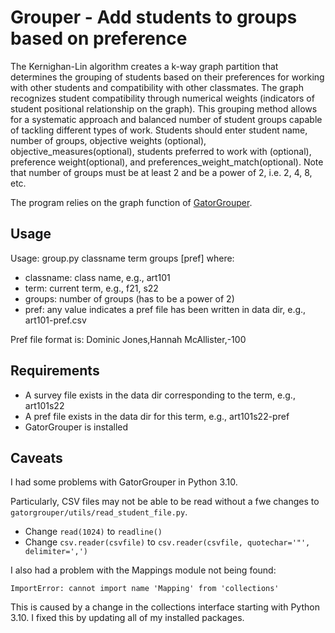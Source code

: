 # Grouper - Add students to groups based on preference

The Kernighan-Lin algorithm creates a k-way graph partition that determines the grouping of students based on their preferences for working with other students and compatibility with other classmates. The graph recognizes student compatibility through numerical weights (indicators of student positional relationship on the graph). This grouping method allows for a systematic approach and balanced number of student groups capable of tackling different types of work. Students should enter student name, number of groups, objective weights (optional), objective_measures(optional), students preferred to work with (optional), preference weight(optional), and preferences_weight_match(optional). Note that number of groups must be at least 2 and be a power of 2, i.e. 2, 4, 8, etc.

The program relies on the graph function of [GatorGrouper](https://github.com/GatorIncubator/gatorgrouper).

## Usage

Usage: group.py classname term groups [pref]
where:

* classname: class name, e.g., art101
* term: current term, e.g., f21, s22
* groups: number of groups (has to be a power of 2)
* pref: any value indicates a pref file has been written in data dir, e.g., art101-pref.csv

Pref file format is: Dominic Jones,Hannah McAllister,-100

## Requirements

   * A survey file exists in the data dir corresponding to the term, e.g., art101s22
   * A pref file exists in the data dir for this term, e.g., art101s22-pref
   * GatorGrouper is installed

## Caveats

I had some problems with GatorGrouper in Python 3.10.

Particularly, CSV files may not be able to be read without a fwe changes to `gatorgrouper/utils/read_student_file.py`.

* Change `read(1024)` to `readline()`
* Change `csv.reader(csvfile)` to `csv.reader(csvfile, quotechar='"', delimiter=',')`

I also had a problem with the Mappings module not being found:

```
ImportError: cannot import name 'Mapping' from 'collections'
```
This is caused by a change in the collections interface starting with Python 3.10. I fixed this by updating all of my installed packages.
